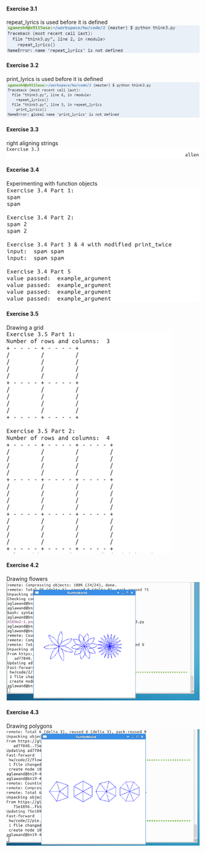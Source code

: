 #### Exercise 3.1  
repeat_lyrics is used before it is defined  
![](https://raw.githubusercontent.com/CSC591-MASE-ASA/x9115asa/master/hw/code/2/ASEHw2-1.png)

#### Exercise 3.2
print_lyrics is used before it is defined
![](https://raw.githubusercontent.com/CSC591-MASE-ASA/x9115asa/master/hw/code/2/ASEHw2-2.png)

#### Exercise 3.3
right aligning strings  
![](https://raw.githubusercontent.com/CSC591-MASE-ASA/x9115asa/master/hw/code/2/ASEHw2-3.png)

#### Excerise 3.4
Experimenting with function objects  
![](https://raw.githubusercontent.com/CSC591-MASE-ASA/x9115asa/master/hw/code/2/ASEHw2-4.png)

#### Exercise 3.5
Drawing a grid  
![](https://raw.githubusercontent.com/CSC591-MASE-ASA/x9115asa/master/hw/code/2/ASEHw2-5.png)

#### Exercise 4.2
Drawing flowers  
![](https://raw.githubusercontent.com/CSC591-MASE-ASA/x9115asa/master/hw/code/2/think4/_2.png)

#### Exercise 4.3
Drawing polygons  
![](https://raw.githubusercontent.com/CSC591-MASE-ASA/x9115asa/master/hw/code/2/think4/_3.png)
